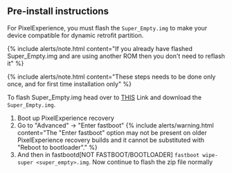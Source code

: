 ## Pre-install instructions
For PixelExperience, you must flash the `Super_Empty.img` to make your device compatible for dynamic retrofit partition.

{% include alerts/note.html content="If you already have flashed Super_Empty.img and are using another ROM then you don't need to reflash it" %}

{% include alerts/note.html content="These steps needs to be done only once, and for first time installation only" %}

To flash Super_Empty.img head over to [THIS](https://github.com/PixelExperience-Devices/device_xiaomi_jasmine_sprout/releases/download/v1.0.0/super_empty.img) Link and download the `Super_Empty.img`.
1. Boot up PixelExperience recovery
2. Go to "Advanced" -> "Enter fastboot"
   {% include alerts/warning.html content="The \"Enter fastboot\" option may not be present on older PixelExperience recovery builds and it cannot be substituted with \"Reboot to bootloader\"." %}
3. And then in fastbootd[NOT FASTBOOT/BOOTLOADER] `fastboot wipe-super <super_empty>.img`. Now continue to flash the zip file normally
